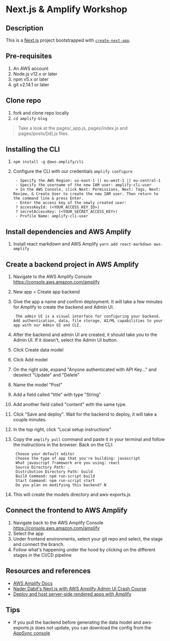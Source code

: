 # Next.js & Amplify Workshop

## Description
This is a [Next.js](https://nextjs.org/) project bootstrapped with [`create-next-app`](https://github.com/vercel/next.js/tree/canary/packages/create-next-app).

## Pre-requisites
1. An AWS account
1. Node.js v12.x or later
1. npm v5.x or later
1. git v2.14.1 or later

## Clone repo
1. fork and clone repo locally
1. `cd amplify-blog`
> Take a look at the pages/_app.js, pages/index.js and pages/posts/[id].js files.

## Installing the CLI
1. `npm install -g @aws-amplify/cli`
1. Configure the CLI with our credentials `amplify configure`

        - Specify the AWS Region: us-east-1 || eu-west-1 || eu-central-1
        - Specify the username of the new IAM user: amplify-cli-user
        > In the AWS Console, click Next: Permissions, Next: Tags, Next: Review, & Create User to create the new IAM user. Then return to the command line & press Enter.
        - Enter the access key of the newly created user:   
        ? accessKeyId: (<YOUR_ACCESS_KEY_ID>)  
        ? secretAccessKey: (<YOUR_SECRET_ACCESS_KEY>)
        - Profile Name: amplify-cli-user

## Install dependencies and AWS Amplify 
1. Install react markdown and AWS Amplify `yarn add react-markdown aws-amplify`

## Create a backend project in AWS Amplify
1. Navigate to the AWS Amplify Console https://console.aws.amazon.com/amplify
1. New app > Create app backend
1. Give the app a name and confirm deployment. It will take a few minutes for Amplify to create the backend and Admin UI.
    
        The admin UI is a visual interface for configuring your backend. Add authentication, data, file storage, AI/ML capabilities to your app with our Admin UI and CLI.
1. After the backend and admin UI are created, it should take you to the Admin UI. If it doesn't, select the Admin UI button.
1. Click Create data model
1. Click Add model
1. On the right side, expand "Anyone authenticated with API Key..." and deselect "Update" and "Delete"
1. Name the model "Post"
1. Add a field called "title" with type "String"
1. Add another field called "content" with the same type.
1. Click "Save and deploy". Wait for the backend to deploy, it will take a couple minutes.
1. In the top right, click "Local setup instructions"
1. Copy the `amplify pull` command and paste it in your terminal and follow the instructions in the browser. Back on the CLI:

        Choose your default editor
        Choose the type of app that you're building: javascript
        What javascript framework are you using: react
        Source Directory Path: .
        Distribution Directory Path: build
        Build Command: npm run-script build
        Start Command: npm run-script start
        Do you plan on modifying this backend? N
1. This will create the models directory and aws-exports.js

## Connect the frontend to AWS Amplify
1. Navigate back to the AWS Amplify Console https://console.aws.amazon.com/amplify
1. Select the app
1. Under frontend environments, select your git repo and select, the stage and connect the branch.
1. Follow what's happening under the hood by clicking on the different stages in the CI/CD pipeline

## Resources and references
- [AWS Amplify Docs](https://docs.amplify.aws/start/q/integration/next/)
- [Nader Dabit's Next.js with AWS Amplify Admin UI Crash Course](https://www.youtube.com/watch?v=bQ1Giqn5G38)
- [Deploy and host server-side rendered apps with Amplify](https://docs.aws.amazon.com/amplify/latest/userguide/server-side-rendering-amplify.html)

## Tips
- If you pull the backend before generating the data model and aws-exports.js does not update, you can download the config from the [AppSync console](https://console.aws.amazon.com/appsync)